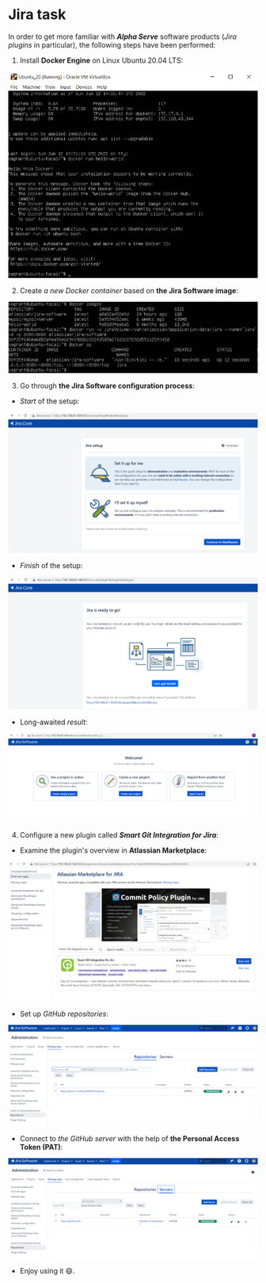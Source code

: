 # Jira task

In order to get more familiar with ***Alpha Serve*** software products (*Jira plugins* in particular), the following steps have been performed:

1. Install **Docker Engine** on Linux Ubuntu 20.04 LTS:

![Docker](Jira_task/Install_Docker_on_Ubuntu.png)

2. Create *a new Docker container* based on **the Jira Software image**:

![Docker container](Jira_task/Create_Jira_container.png)

3. Go through **the Jira Software configuration process**:

- *Start* of the setup:

![Jira setup](Jira_task/Jira_setup.png)

- *Finish* of the setup:

![Jira finish](Jira_task/Jira_finish.png)

- Long-awaited *result*:

![Jira welcome page](Jira_task/Jira_welcome_page.png)

4. Configure a new plugin called ***Smart Git Integration for Jira***:

- Examine the plugin's overview in **Atlassian Marketplace**:

![Smart Git Integration for Jira](Jira_task/Smart_Git_Integration_for_Jira.png)

- Set up *GitHub repositories*:

![GitHub repo to Jira](Jira_task/Adding_GitHub_repo_to_Jira.png)

- Connect to *the GitHub server* with the help of **the Personal Access Token (PAT)**:

![GitHub server to Jira](Jira_task/Adding_GitHub_server_to_Jira.png)

- Enjoy using it :smile:.



